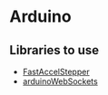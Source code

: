 # Arduino

## Libraries to use
- [FastAccelStepper](https://github.com/gin66/FastAccelStepper.git)
- [arduinoWebSockets](https://github.com/Links2004/arduinoWebSockets.git)
